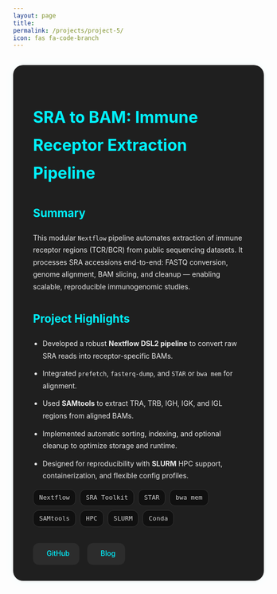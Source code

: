 ```yaml
---
layout: page
title: 
permalink: /projects/project-5/
icon: fas fa-code-branch
---
```


<style>
.project-container {
  background: #1f1f1f;
  padding: 2rem 2.5rem;
  border-radius: 20px;
  box-shadow: 0 0 20px rgba(0, 255, 255, 0.05);
  margin-top: 2rem;
  color: #eaeaea;
  line-height: 1.75;
}

.project-container h1 {
  color: #00f2ff;
  font-size: 2rem;
  margin-bottom: 0.3rem;
}

.project-container .meta {
  font-size: 0.9rem;
  color: #999;
  margin-bottom: 1.5rem;
}

.project-container h2 {
  font-size: 1.4rem;
  margin-top: 2rem;
  color: #00f2ff;
}

.project-container ul {
  margin-top: 1rem;
  padding-left: 1.2rem;
}

.project-container li {
  margin-bottom: 0.7rem;
}

.project-tags {
  display: flex;
  flex-wrap: wrap;
  gap: 0.5rem;
  margin: 0.5rem 0 2rem;
}

.project-tag {
  background: #101010;
  color: #ccc;
  border: 1px solid #333;
  padding: 0.3rem 0.7rem;
  font-size: 0.8rem;
  border-radius: 12px;
  font-family: monospace;
}

.project-links {
  margin-top: 2.5rem;
  display: flex;
  gap: 1.2rem;
  flex-wrap: wrap;
}

.project-links a {
  display: inline-flex;
  align-items: center;
  gap: 0.5rem;
  background: #2c2c2c;
  color: #00f2ff;
  padding: 0.6rem 1.2rem;
  border-radius: 12px;
  font-weight: 500;
  text-decoration: none;
  transition: background 0.3s ease;
}

.project-links a:hover {
  background: #00f2ff;
  color: #000;
}

.project-links i {
  font-size: 1rem;
}
</style>

<div class="project-container">

  <h1>SRA to BAM: Immune Receptor Extraction Pipeline</h1>

  <h2>Summary</h2>
  <p>
    This modular <code>Nextflow</code> pipeline automates extraction of immune receptor regions (TCR/BCR) from public sequencing datasets. It processes SRA accessions end-to-end: FASTQ conversion, genome alignment, BAM slicing, and cleanup — enabling scalable, reproducible immunogenomic studies.
  </p>

  <h2>Project Highlights</h2>
  <ul>
    <li>Developed a robust <strong>Nextflow DSL2 pipeline</strong> to convert raw SRA reads into receptor-specific BAMs.</li>
    <li>Integrated <code>prefetch</code>, <code>fasterq-dump</code>, and <code>STAR</code> or <code>bwa mem</code> for alignment.</li>
    <li>Used <strong>SAMtools</strong> to extract TRA, TRB, IGH, IGK, and IGL regions from aligned BAMs.</li>
    <li>Implemented automatic sorting, indexing, and optional cleanup to optimize storage and runtime.</li>
    <li>Designed for reproducibility with <strong>SLURM</strong> HPC support, containerization, and flexible config profiles.</li>
  </ul>

  <div class="project-tags">
    <span class="project-tag">Nextflow</span>
    <span class="project-tag">SRA Toolkit</span>
    <span class="project-tag">STAR</span>
    <span class="project-tag">bwa mem</span>
    <span class="project-tag">SAMtools</span>
    <span class="project-tag">HPC</span>
    <span class="project-tag">SLURM</span>
    <span class="project-tag">Conda</span>
  </div>

  <div class="project-links" style="margin-top: 1rem; display: flex; gap: 1rem;">
    <a href="https://github.com/yourusername/immune-receptor-nextflow" target="_blank" style="text-decoration: none; color: #00f2ff;">
      <i class="fab fa-github"></i> GitHub
    </a>
    <a href="/blog/2025/07/28/nextflow-immune-receptor-pipeline.html" target="_blank" style="text-decoration: none; color: #00f2ff;">
      <i class="fas fa-book-open"></i> Blog
    </a>
  </div>

</div>

